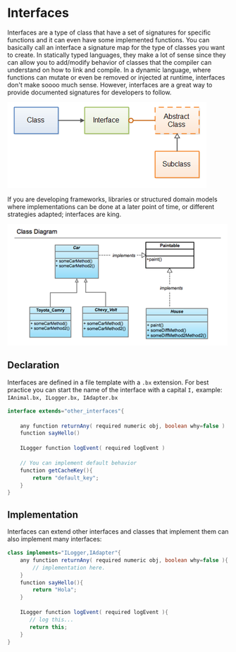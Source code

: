 # Interfaces

Interfaces are a type of class that have a set of signatures for specific functions and it can even have some implemented functions.  You can basically call an interface a signature map for the type of classes you want to create.  In statically typed languages, they make a lot of sense since they can allow you to add/modify behavior of classes that the compiler can understand on how to link and compile.   In a dynamic language, where functions can mutate or even be removed or injected at runtime, interfaces don't make soooo much sense.  However, interfaces are a great way to provide documented signatures for developers to follow.

![](../../.gitbook/assets/interfaces-vs-abstract-classes-1.png)

If you are developing frameworks, libraries or structured domain models where implementations can be done at a later point of time, or different strategies adapted; interfaces are king.

![](../../.gitbook/assets/6a00e5501e33db8834016302f63fc2970d-500wi.png)

## Declaration

Interfaces are defined in a file template with a `.bx` extension.  For best practice you can start the name of the interface with a capital `I,` example: `IAnimal.bx, ILogger.bx, IAdapter.bx`

```java
interface extends="other_interfaces"{

    any function returnAny( required numeric obj, boolean why=false )
    function sayHello()

    ILogger function logEvent( required logEvent )

    // You can implement default behavior
    function getCacheKey(){
        return "default_key";
    }
}
```

## Implementation

Interfaces can extend other interfaces and classes that implement them can also implement many interfaces:

```java
class implements="ILogger,IAdapter"{
    any function returnAny( required numeric obj, boolean why=false ){
        // implementation here.
    }
    function sayHello(){
        return "Hola";
    }

    ILogger function logEvent( required logEvent ){
       // log this...
       return this;
    }
}
```
